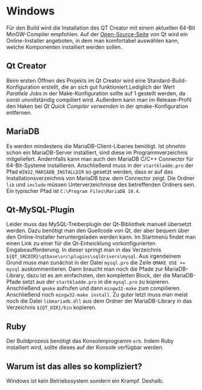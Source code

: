 # Windows

Für den Build wird die Installation des QT Creator mit einem aktuellen 64-Bit MinGW-Compiler empfohlen. 
Auf der [Open-Source-Seite](https://www.qt.io/download-open-source) von Qt
wird ein Online-Installer angeboten, in dem man komfortabel auswählen kann, 
welche Komponenten installiert werden sollen.

## Qt Creator

Beim ersten Öffnen des Projekts im Qt Creator wird eine Standard-Build-Konfiguration erstellt, die an sich gut funktioniert.Lediglich der 
Wert _Parallele Jobs_ in der Make-Konfiguration sollte auf 1 gestellt werden, da sonst unvollständig compiliert wird.
Außerdem kann man im Release-Profil den Haken bei _Qt Quick Compiler verwenden_ in der qmake-Konfiguration entfernen.

## MariaDB

Es werden mindestens die MariaDB-Client-Libaries benötigt.
Ist ohnehin schon ein MariaDB-Server installiert, sind diese im Programmverzeichnis mitgeliefert.
Andernfalls kann man auch den MariaDB C/C++ Connector für 64-Bit-Systeme installieren.
Anschließend muss in der `startkladde.pro` der Pfad `WIN32_MARIADB_INSTALLDIR` so gesetzt werden,
dass er auf das Installationsverzeichnis von MariaDB bzw. dem Connector zeigt. Die Ordner `lib` und `include`
müssen Unterverzeichnisse des betreffenden Ordners sein. Ein typischer Pfad ist `C:\Program Files\MariaDB 10.4`.

## Qt-MySQL-Plugin

Leider muss das MySQL-Treiberplugin der Qt-Bibliothek manuell übersetzt werden. Dazu benötigt man den Quellcode von Qt, der aber bequem über den Online-Installer heruntergeladen werden kann. Im Startmenü findet man einen Link zu einer für die Qt-Entwicklung vorkonfigurierten Eingabeaufforderung. In dieser springt man in das Verzeichnis `${QT_SRCDIR}\qtbase\src\plugins\sqldrivers\mysql`. Aus irgendeinem Grund muss man zunächst in der Datei `mysql.pro` die Zeile `QMAKE_USE += mysql` auskommentieren. Dann braucht man noch die Pfade zur MariaDB-Library, dazu ist es am einfachsten, den kompletten Block, der die MariaDB-Pfade setzt aus der `startkladde.pro` in die `mysql.pro` zu kopieren. Anschließend `qmake` aufrufen und dann `mingw32-make` zum compilieren. Anschließend noch `mingw32-make install`. Zu guter letzt muss man meist noch die Datei `libmariadb.dll` aus dem Ordner der MariaDB-Library in das Verzeichnis `${QT_DIR}/bin` kopieren.


## Ruby

Der Buildprozess benötigt das Konsolenprogramm `erb`. 
Indem Ruby installiert wird, sollte dieses auf der Konsole verfügbar werden.

## Warum ist das alles so kompliziert?

Windows ist kein Betriebssystem sondern ein Krampf. Deshalb.
